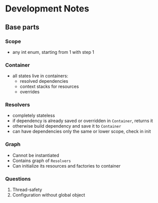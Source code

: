 # Development Notes
## Base parts
### Scope
- any int enum, starting from 1 with step 1

### Container
- all states live in containers:
  - resolved dependencies
  - context stacks for resources
  - overrides

### Resolvers
- completely stateless
- if dependency is already saved or overridden in `Container`, returns it
- otherwise build dependency and save it to `Container`
- can have dependencies only the same or lower scope, check in init

### Graph
- Cannot be instantiated
- Contains graph of `Resolvers`
- Can initialize its resources and factories to container

### Questions
1. Thread-safety
2. Configuration without global object
